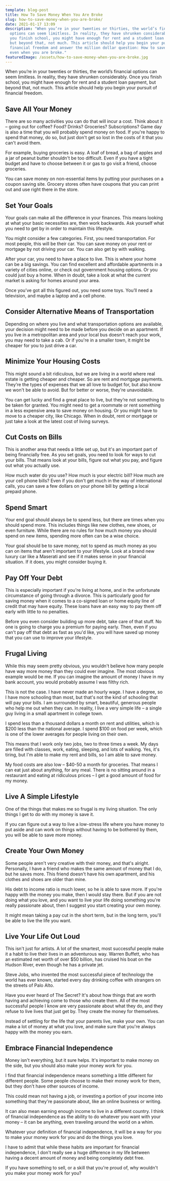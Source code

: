 ```yaml
---
template: blog-post
title: How To Save Money When You Are Broke
slug: how-to-save-money-when-you-are-broke/
date: 2021-01-17 13:09
description: "When you’re in your twenties or thirties, the world’s financial
  options can seem limitless. In reality, they have shrunken considerably. Once
  you finish school, you might have enough for rent and a student loan payment,
  but beyond that, not much. This article should help you begin your pursuit of
  financial freedom and answer the million dollar question: How to save money
  even when you are broke."
featuredImage: /assets/how-to-save-money-when-you-are-broke.jpg
---
```

<!--StartFragment-->

When you’re in your twenties or thirties, the world’s financial options can seem limitless. In reality, they have shrunken considerably. Once you finish school, you might have enough for rent and a student loan payment, but beyond that, not much. This article should help you begin your pursuit of financial freedom.

<!--EndFragment-->

<!--StartFragment-->

## Save All Your Money

<!--EndFragment-->

<!--StartFragment-->

There are so many activities you can do that will incur a cost. Think about it – going out for coffee? Food? Drinks? Groceries? Subscriptions? Game day is also a time that you will probably spend money on food. If you're happy to spend that money, do so, but just don't get so lost in the costs of it that you can't avoid them.

<!--EndFragment-->

<!--StartFragment-->

For example, buying groceries is easy. A loaf of bread, a bag of apples and a jar of peanut butter shouldn't be too difficult. Even if you have a tight budget and have to choose between it or gas to go visit a friend, choose groceries.

<!--EndFragment-->

<!--StartFragment-->

You can save money on non-essential items by putting your purchases on a coupon saving site. Grocery stores often have coupons that you can print out and use right there in the store.

<!--EndFragment-->

<!--StartFragment-->

## Set Your Goals

<!--EndFragment-->

<!--StartFragment-->

Your goals can make all the difference in your finances. This means looking at what your basic necessities are, then work backwards. Ask yourself what you need to get by in order to maintain this lifestyle.

<!--EndFragment-->

<!--StartFragment-->

You might consider a few categories. First, you need transportation. For most people, this will be their car. You can save money on your rent or mortgage by not driving your car. You can also get by with walking.

<!--EndFragment-->

<!--StartFragment-->

After your car, you need to have a place to live. This is where your home can be a big savings. You can find excellent and affordable apartments in a variety of cities online, or check out government housing options. Or you could just buy a home. When in doubt, take a look at what the current market is asking for homes around your area.

<!--EndFragment-->

<!--StartFragment-->

Once you’ve got all this figured out, you need some toys. You’ll need a television, and maybe a laptop and a cell phone.

<!--EndFragment-->

<!--StartFragment-->

## Consider Alternative Means of Transportation

<!--EndFragment-->

<!--StartFragment-->

Depending on where you live and what transportation options are available, your decision might need to be made before you decide on an apartment. If you live in a metropolitan area and your local bus doesn't reach your work, you may need to take a cab. Or if you're in a smaller town, it might be cheaper for you to just drive a car.

<!--EndFragment-->

<!--StartFragment-->

## Minimize Your Housing Costs

<!--EndFragment-->

<!--StartFragment-->

This might sound a bit ridiculous, but we are living in a world where real estate is getting cheaper and cheaper. So are rent and mortgage payments. They’re the types of expenses that we all love to budget for, but also know we won't be able to avoid. But for better or worse, they're unavoidable.

<!--EndFragment-->

<!--StartFragment-->

You can get lucky and find a great place to live, but they’re not something to be taken for granted. You might need to get a roommate or rent something in a less expensive area to save money on housing. Or you might have to move to a cheaper city, like Chicago. When in doubt, rent or mortgage or just take a look at the latest cost of living surveys.

<!--EndFragment-->

<!--StartFragment-->

## Cut Costs on Bills

<!--EndFragment-->

<!--StartFragment-->

This is another area that needs a little set up, but it's an important part of being financially free. As you set goals, you need to look for ways to cut your bills. That means look at your bills, figure out what you pay, and figure out what you actually use.

<!--EndFragment-->

<!--StartFragment-->

How much water do you use? How much is your electric bill? How much are your cell phone bills? Even if you don't get much in the way of international calls, you can save a few dollars on your phone bill by getting a local prepaid phone.

<!--EndFragment-->

<!--StartFragment-->

## Spend Smart

<!--EndFragment-->

<!--StartFragment-->

Your end goal should always be to spend less, but there are times when you should spend more. This includes things like new clothes, new shoes, or even furniture. While there are no rules for how much money you should spend on new items, spending more often can be a wise choice.

<!--EndFragment-->

<!--StartFragment-->

Your goal should be to save money, not to spend as much money as you can on items that aren't important to your lifestyle. Look at a brand new luxury car like a Maserati and see if it makes sense in your financial situation. If it does, you might consider buying it.

<!--EndFragment-->

<!--StartFragment-->

## Pay Off Your Debt

<!--EndFragment-->

<!--StartFragment-->

This is especially important if you're living at home, and in the unfortunate circumstance of going through a divorce. This is particularly good for saving money when it comes to a co-signed loan or home equity line of credit that may have equity. These loans have an easy way to pay them off early with little to no penalties.

<!--EndFragment-->

<!--StartFragment-->

Before you even consider building up more debt, take care of that stuff. No one is going to charge you a premium for paying early. Then, even if you can't pay off that debt as fast as you'd like, you will have saved up money that you can use to improve your lifestyle.

<!--EndFragment-->

<!--StartFragment-->

## Frugal Living

<!--EndFragment-->

<!--StartFragment-->

While this may seem pretty obvious, you wouldn't believe how many people have way more money than they could ever imagine. The most obvious example would be me. If you can imagine the amount of money I have in my bank account, you would probably assume I was filthy rich.

<!--EndFragment-->

<!--StartFragment-->

This is not the case. I have never made an hourly wage. I have a degree, so I have more schooling than most, but that's not the kind of schooling that will pay your bills. I am surrounded by smart, beautiful, generous people who help me out when they can. In reality, I live a very simple life – a single guy living in a small apartment in college town.

<!--EndFragment-->

<!--StartFragment-->

I spend less than a thousand dollars a month on rent and utilities, which is $200 less than the national average. I spend $100 on food per week, which is one of the lower averages for people living on their own.

<!--EndFragment-->

<!--StartFragment-->

This means that I work only two jobs, two to three times a week. My days are filled with classes, work, eating, sleeping, and lots of walking. Yes, it's tiring, but I'm able to make my rent and bills, so I am able to save money.

<!--EndFragment-->

<!--StartFragment-->

My food costs are also low – $40-50 a month for groceries. That means I can eat just about anything, for any meal. There is no sitting around in a restaurant and eating at ridiculous prices – I get a good amount of food for my money.

<!--EndFragment-->

<!--StartFragment-->

## Live A Simple Lifestyle

<!--EndFragment-->

<!--StartFragment-->

One of the things that makes me so frugal is my living situation. The only things I get to do with my money is save it.

<!--EndFragment-->

<!--StartFragment-->

If you can figure out a way to live a low-stress life where you have money to put aside and can work on things without having to be bothered by them, you will be able to save more money. 

<!--EndFragment-->

<!--StartFragment-->

## Create Your Own Money

<!--EndFragment-->

<!--StartFragment-->

Some people aren't very creative with their money, and that's alright. Personally, I have a friend who makes the same amount of money that I do, but he saves more. This friend doesn't have his own apartment, and his clothes and shoes are older than mine.

<!--EndFragment-->

<!--StartFragment-->

His debt to income ratio is much lower, so he is able to save more. If you're happy with the money you make, then I would stay there. But if you are not doing what you love, and you want to live your life doing something you're really passionate about, then I suggest you start creating your own money.

<!--EndFragment-->

<!--StartFragment-->

It might mean taking a pay cut in the short term, but in the long term, you'll be able to live the life you want.

<!--EndFragment-->

<!--StartFragment-->

## Live Your Life Out Loud

<!--EndFragment-->

<!--StartFragment-->

This isn't just for artists. A lot of the smartest, most successful people make it a habit to live their lives in an adventurous way. Warren Buffett, who has an estimated net worth of over $50 billion, has  cruised his boat on the Hudson River, even though he has a private jet.

<!--EndFragment-->

<!--StartFragment-->

Steve Jobs, who invented the most successful piece of technology the world has ever known, started every day drinking coffee with strangers on the streets of Palo Alto.

<!--EndFragment-->

<!--StartFragment-->

Have you ever heard of The Secret? It's about how things that are worth having and achieving come to those who create them. All of the most successful people I know are very passionate about what they do, and they refuse to live lives that just get by. They create the money for themselves.

<!--EndFragment-->

<!--StartFragment-->

Instead of settling for the life that your parents live, make your own. You can make a lot of money at what you love, and make sure that you're always happy with the money you earn.

<!--EndFragment-->

<!--StartFragment-->

## Embrace Financial Independence

<!--EndFragment-->

<!--StartFragment-->

Money isn't everything, but it sure helps. It's important to make money on the side, but you should also make your money work for you.

<!--EndFragment-->

<!--StartFragment-->

I find that financial independence means something a little different for different people. Some people choose to make their money work for them, but they don't have other sources of income.

<!--EndFragment-->

<!--StartFragment-->

This could mean not having a job, or investing a portion of your income into something that they're passionate about, like an online business or writing.

<!--EndFragment-->

<!--StartFragment-->

It can also mean earning enough income to live in a different country. I think of financial independence as the ability to do whatever you want with your money – it can be anything, even traveling around the world on a whim.

<!--EndFragment-->

<!--StartFragment-->

Whatever your definition of financial independence, it will be a way for you to make your money work for you and do the things you love.

<!--EndFragment-->

<!--StartFragment-->

I have to admit that while these habits are important for financial independence, I don't really see a huge difference in my life between having a decent amount of money and being completely debt free.

<!--EndFragment-->

<!--StartFragment-->

If you have something to sell, or a skill that you're proud of, why wouldn't you make your money work for you?

<!--EndFragment-->